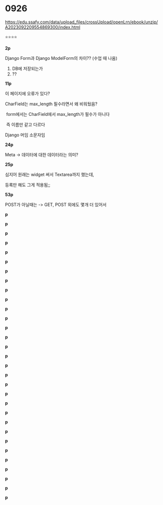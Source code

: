 # 0926

https://edu.ssafy.com/data/upload_files/crossUpload/openLrn/ebook/unzip/A2023092209554869300/index.html



⭐⭐⭐⭐



**2p**

Django Form과 Django ModelForm의 차이?? (수업 때 나옴)

1. DB에 저장되는가
2. ??





**11p**

이 페이지에 오류가 있다?

CharField는 max_length 필수라면서 왜 비워뒀음?

​	form에서는 CharField에서 max_length가 필수가 아니다

​	즉 이름만 같고 다르다



Django 머임 소문자임



**24p**

Meta -> 데이터에 대한 데이터라는 의미?



**25p**

심지어 원래는 widget 써서 Textarea까지 했는데,

등록만 해도 그게 적용됨;;



**53p**

POST가 아닐때는 -> GET, POST 외에도 몇개 더 있어서

**p**



**p**



**p**



**p**



**p**



**p**



**p**



**p**



**p**



**p**



**p**



**p**



**p**



**p**



**p**



**p**



**p**



**p**



**p**



**p**



**p**



**p**



**p**



**p**



**p**



**p**



**p**



**p**



**p**



**p**



**p**



